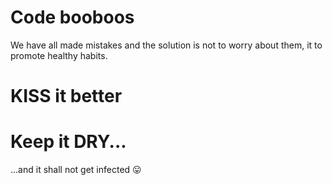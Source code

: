 # Code booboos
We have all made mistakes and the solution is not to worry about them, it to promote healthy habits.

# KISS it better

# Keep it DRY...
...and it shall not get infected :stuck_out_tongue:
<!--stackedit_data:
eyJoaXN0b3J5IjpbLTMwMzc3MjMwNl19
-->